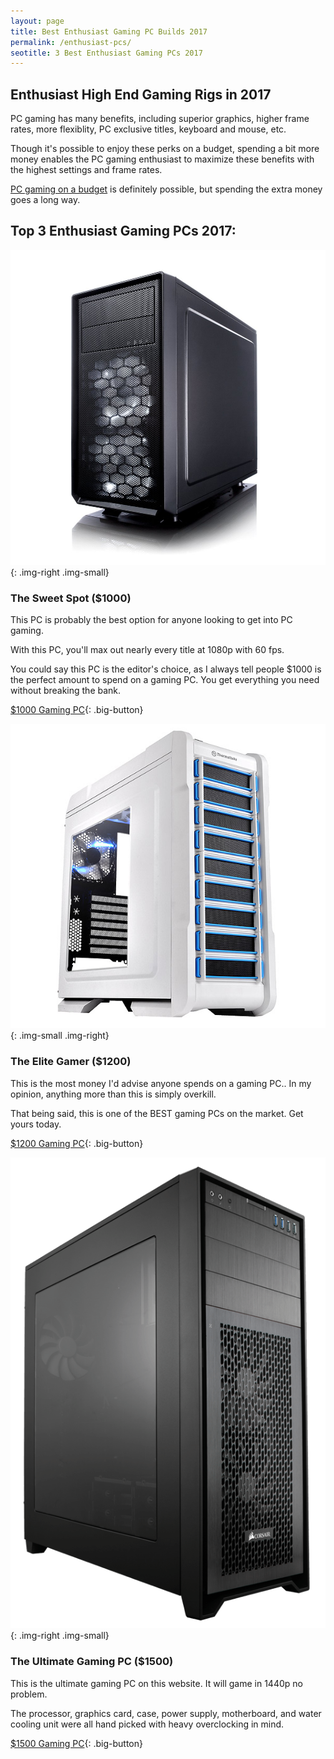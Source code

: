 ```yaml
---
layout: page
title: Best Enthusiast Gaming PC Builds 2017
permalink: /enthusiast-pcs/
seotitle: 3 Best Enthusiast Gaming PCs 2017
---
```


## Enthusiast High End Gaming Rigs in 2017

PC gaming has many benefits, including superior graphics, higher frame rates, more flexiblity, PC exclusive titles, keyboard and mouse, etc. 

Though it's possible to enjoy these perks on a budget, spending a bit more money enables the PC gaming enthusiast to maximize these benefits with the highest settings and frame rates. 

[PC gaming on a budget](/budget-pcs/) is definitely possible, but spending the extra money goes a long way.  

## Top 3 Enthusiast Gaming PCs 2017: 

![Fractal Design - Focus G (White)](/img/case/fractaldesign-focusg.jpg "Fractal Design - Focus G (White)"){: .img-right .img-small}

### The Sweet Spot ($1000) 

This PC is probably the best option for anyone looking to get into PC gaming. 

With this PC, you'll max out nearly every title at 1080p with 60 fps. 

You could say this PC is the editor's choice, as I always tell people $1000 is the perfect amount to spend on a gaming PC. You get everything you need without breaking the bank. 

[$1000 Gaming PC](/enthusiast-pcs/1000/){: .big-button}

![Thermaltake - Chaser A31 Snow White](/img/case/thermaltake-a31.jpg "Thermaltake - Chaser A31 Snow White"){: .img-small .img-right}

### The Elite Gamer ($1200)

This is the most money I'd advise anyone spends on a gaming PC.. In my opinion, anything more than this is simply overkill. 

That being said, this is one of the BEST gaming PCs on the market. Get yours today. 

[$1200 Gaming PC](/enthusiast-pcs/1200/){: .big-button}

![Corsair 750D Airflow Edition](/img/case/corsair-750d-airflow.png "Corsair 750D Airflow Edition"){: .img-right .img-small}

### The Ultimate Gaming PC ($1500)

This is the ultimate gaming PC on this website. It will game in 1440p no problem.

The processor, graphics card, case, power supply, motherboard, and water cooling unit were all hand picked with heavy overclocking in mind. 

[$1500 Gaming PC](/enthusiast-pcs/1500/){: .big-button}